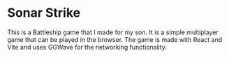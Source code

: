 # Sonar Strike

This is a Battleship game that I made for my son. It is a simple multiplayer game that can be played in the browser. The game is made with React and Vite and uses GGWave for the networking functionality.
